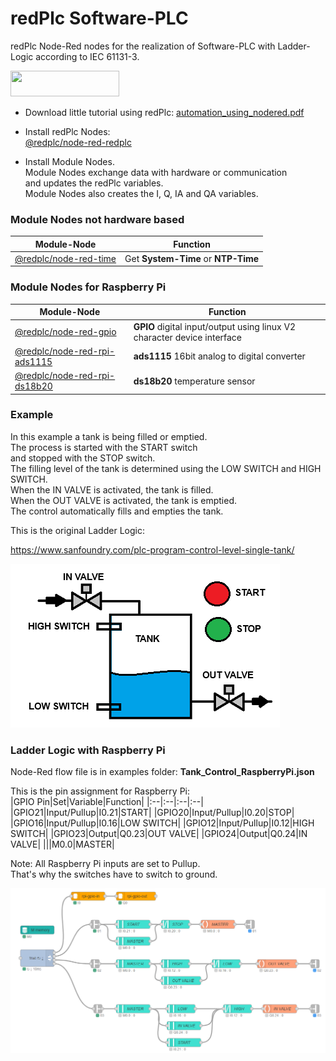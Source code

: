 # redPlc Software-PLC

redPlc Node-Red nodes for the realization of Software-PLC with Ladder-Logic according to IEC 61131-3.

<a href="https://www.buymeacoffee.com/iiot2ka" target="_blank"><img src="https://cdn.buymeacoffee.com/buttons/default-red.png" height="41" width="174"></a><br>

- Download little tutorial using redPlc:
[automation_using_nodered.pdf](https://github.com/redplc/redplc/raw/main/automation_using_nodered.pdf)

- Install redPlc Nodes:<br>
[@redplc/node-red-redplc](https://www.npmjs.com/package/@redplc/node-red-redplc/)

- Install Module Nodes.<br>
Module Nodes exchange data with hardware or communication<br>
and updates the redPlc variables.<br>
Module Nodes also creates the I, Q, IA and QA variables.<br>

### Module Nodes not hardware based 

|Module-Node|Function|
|---|---|
|[@redplc/node-red-time](https://www.npmjs.com/package/@redplc/node-red-time)| Get **System-Time** or **NTP-Time**|

### Module Nodes for Raspberry Pi 

|Module-Node|Function|
|---|---|
|[@redplc/node-red-gpio](https://www.npmjs.com/package/@redplc/node-red-gpio)|**GPIO** digital input/output using linux V2 character device interface|
|[@redplc/node-red-rpi-ads1115](https://www.npmjs.com/package/@redplc/node-red-rpi-ads1115)|**ads1115** 16bit analog to digital converter|
|[@redplc/node-red-rpi-ds18b20](https://www.npmjs.com/package/@redplc/node-red-rpi-ds18b20) |**ds18b20** temperature sensor|


### Example

In this example a tank is being filled or emptied.<br>
The process is started with the START switch<br>
and stopped with the STOP switch.<br>
The filling level of the tank is determined using the LOW SWITCH and HIGH SWITCH.<br>
When the IN VALVE is activated, the tank is filled.<br>
When the OUT VALVE is activated, the tank is emptied.<br>
The control automatically fills and empties the tank.<br>

This is the original Ladder Logic:

https://www.sanfoundry.com/plc-program-control-level-single-tank/

![image info](images/TANK.png)

### Ladder Logic with Raspberry Pi
Node-Red flow file is in examples folder: **Tank_Control_RaspberryPi.json**<br>

This is the pin assignment for Raspberry Pi:<br>
|GPIO Pin|Set|Variable|Function|
|:--|:--|:--|:--|
|GPIO21|Input/Pullup|I0.21|START|
|GPIO20|Input/Pullup|I0.20|STOP|
|GPIO16|Input/Pullup|I0.16|LOW SWITCH|
|GPIO12|Input/Pullup|I0.12|HIGH SWITCH|
|GPIO23|Output|Q0.23|OUT VALVE|
|GPIO24|Output|Q0.24|IN VALVE|
|||M0.0|MASTER|

Note: All Raspberry Pi inputs are set to Pullup.<br>
That's why the switches have to switch to ground.<br>

![image info](images/TANK_CONTROL_RPI.png)

